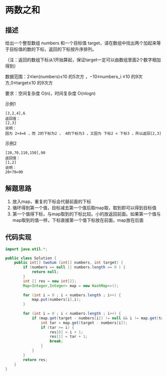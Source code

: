 # 两数之和
## 描述
给出一个整型数组 numbers 和一个目标值 target，请在数组中找出两个加起来等于目标值的数的下标，返回的下标按升序排列。

（注：返回的数组下标从1开始算起，保证target一定可以由数组里面2个数字相加得到）

数据范围：2≤len(numbers)≤10 的5次方 ，−10≤numbers_i ≤10 的9次方,0≤target≤10 的9次方
 
要求：空间复杂度 O(n)，时间复杂度 O(nlogn)

示例1
```
[3,2,4],6
返回值：
[2,3]
说明：
因为 2+4=6 ，而 2的下标为2 ， 4的下标为3 ，又因为 下标2 < 下标3 ，所以返回[2,3]            
```
示例2
```
[20,70,110,150],90
返回值：
[1,2]
说明：
20+70=90  
```
## 解题思路
1. 放入map，重复的下标会代替前面的下标
2. 循环得到第一个值，目标减去第一个值后取map取，取到即可以得到目标值
3. 第一个值得下标，与map取到的下标比较。小的放返回前面。如果第一个值与map取到的值一样，下标直接第一个值下标放在前面，map放在后面

## 代码实现
```java
import java.util.*;

public class Solution {
    public int[] twoSum (int[] numbers, int target) {
        if (numbers == null || numbers.length == 0 ) {
            return null;
        }
        int [] res = new int[2];
        Map<Integer,Integer> map = new HashMap<>();
        
        for (int i = 0 ; i < numbers.length ; i++) {
            map.put(numbers[i],i);
        }
        
        for (int i = 0 ; i < numbers.length ; i++) {
            if (map.get(target - numbers[i]) != null && i != map.get(target - numbers[i])) {
                int tar = map.get(target - numbers[i]);
                if (tar >= i) {
                    res[0] = i + 1;
                    res[1] = tar + 1;
                    break;
                }
            }
        }
        return res;
    }
}
```